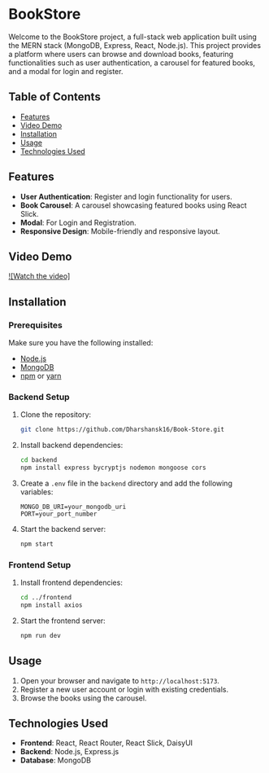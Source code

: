# BookStore

Welcome to the BookStore project, a full-stack web application built using the MERN stack (MongoDB, Express, React, Node.js). This project provides a platform where users can browse and download books, featuring functionalities such as user authentication, a carousel for featured books, and a modal for login and register.

## Table of Contents

- [Features](#features)
- [Video Demo](#video-demo)
- [Installation](#installation)
- [Usage](#usage)
- [Technologies Used](#technologies-used)

## Features

- **User Authentication**: Register and login functionality for users.
- **Book Carousel**: A carousel showcasing featured books using React Slick.
- **Modal**: For Login and Registration.
- **Responsive Design**: Mobile-friendly and responsive layout.

## Video Demo

[![Watch the video]](https://github.com/user-attachments/assets/9c61eef8-fcb8-48aa-8fc5-01cad989e37d)

## Installation

### Prerequisites

Make sure you have the following installed:

- [Node.js](https://nodejs.org/)
- [MongoDB](https://www.mongodb.com/)
- [npm](https://www.npmjs.com/) or [yarn](https://yarnpkg.com/)

### Backend Setup

1. Clone the repository:

    ```bash
    git clone https://github.com/Dharshansk16/Book-Store.git
    ```

2. Install backend dependencies:

    ```bash
    cd backend
    npm install express bycryptjs nodemon mongoose cors
    ```

3. Create a `.env` file in the `backend` directory and add the following variables:

    ```env
    MONGO_DB_URI=your_mongodb_uri
    PORT=your_port_number
    ```

4. Start the backend server:

    ```bash
    npm start
    ```

### Frontend Setup

1. Install frontend dependencies:

    ```bash
    cd ../frontend
    npm install axios
    ```

2. Start the frontend server:

    ```bash
    npm run dev
    ```

## Usage

1. Open your browser and navigate to `http://localhost:5173`.
2. Register a new user account or login with existing credentials.
3. Browse the books using the carousel.





## Technologies Used

- **Frontend**: React, React Router, React Slick, DaisyUI
- **Backend**: Node.js, Express.js
- **Database**: MongoDB


